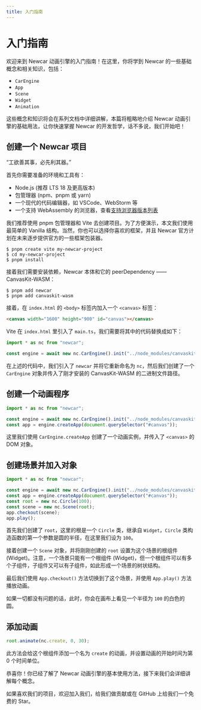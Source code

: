 ```yaml
---
title: 入门指南
---
```


# 入门指南

欢迎来到 Newcar 动画引擎的入门指南！在这里，你将学到 Newcar 的一些基础概念和相关知识，包括：

- `CarEngine`
- `App`
- `Scene`
- `Widget`
- `Animation`

这些概念和知识将会在系列文档中详细讲解，本篇将粗略地介绍 Newcar 动画引擎的基础用法，让你快速掌握 Newcar 的开发哲学，话不多说，我们开始吧！

## 创建一个 Newcar 项目

“工欲善其事，必先利其器。”

首先你需要准备的环境和工具有：

- Node.js (推荐 LTS 18 及更高版本)
- 包管理器 (npm、pnpm 或 yarn)
- 一个现代的代码编辑器，如 VSCode、WebStorm 等
- 一个支持 WebAssembly 的浏览器，查看[支持浏览器版本列表](https://caniuse.com/?search=WebAssembly)

我们推荐使用 pnpm 包管理器和 Vite 去创建项目。为了方便演示，本文我们使用最简单的 Vanilla 结构。当然，你也可以选择你喜欢的框架，并且 Newcar 官方计划在未来逐步提供官方的一些框架包装器。

```shell
$ pnpm create vite my-newcar-project
$ cd my-newcar-project
$ pnpm install
```

接着我们需要安装依赖，Newcar 本体和它的 peerDependency —— CanvasKit-WASM：

```shell
$ pnpm add newcar
$ pnpm add canvaskit-wasm
```

接着，在 `index.html` 的 `<body>` 标签内加入一个 `<canvas>` 标签：

```html
<canvas width="1600" height="900" id="canvas"></canvas>
```

Vite 在 `index.html` 里引入了 `main.ts`，我们需要将其中的代码替换成如下：

```typescript
import * as nc from "newcar";

const engine = await new nc.CarEngine().init("../node_modules/canvaskit-wasm/bin/canvaskit.wasm");
```

在上述的代码中，我们引入了 `newcar` 并将它重新命名为 `nc`，然后我们创建了一个 `CarEngine` 对象并传入了刚才安装的 CanvasKit-WASM 的二进制文件路径。

## 创建一个动画程序

```typescript
import * as nc from "newcar";

const engine = await new nc.CarEngine().init("../node_modules/canvaskit-wasm/bin/canvaskit.wasm");
const app = engine.createApp(document.querySelector("#canvas"));
```

这里我们使用 `CarEngine.createApp` 创建了一个动画实例，并传入了 `<canvas>` 的 DOM 对象。

## 创建场景并加入对象

```typescript
import * as nc from "newcar";

const engine = await new nc.CarEngine().init("../node_modules/canvaskit-wasm/bin/canvaskit.wasm");
const app = engine.createApp(document.querySelector("#canvas"));
const root = new nc.Circle(100);
const scene = new nc.Scene(root);
app.checkout(scene);
app.play();
```

首先我们创建了 `root`，这里的根是一个 `Circle` 类，继承自 `Widget`，`Circle` 类构造函数的第一个参数是圆的半径，在这里我们设为 `100`。

接着创建一个 `Scene` 对象，并将刚刚创建的 `root` 设置为这个场景的根组件 (Widget)。注意，一个场景只能有一个根组件 (Widget)，但一个根组件可以有多个子组件，子组件又可以有子组件，如此形成一个场景的树状结构。

最后我们使用 `App.checkout()` 方法切换到了这个场景，并使用 `App.play()` 方法播放动画。

如果一切都没有问题的话，此时，你会在画布上看见一个半径为 `100` 的白色的圆。

## 添加动画

```typescript
root.animate(nc.create, 0, 30);
```

此方法会给这个根组件添加一个名为 `create` 的动画，并设置动画的开始时间为第 0 个时间单位。

恭喜你！你已经了解了 Newcar 动画引擎的基本使用方法，接下来我们会详细讲解每个概念。

如果喜欢我们的项目，欢迎加入我们，给我们做贡献或在 GitHub 上给我们一个免费的 Star。
